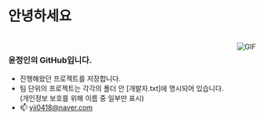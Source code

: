  # 안녕하세요

<br>
<img align="right" alt="GIF" src="https://storage.googleapis.com/jjalbot-jjals/2016/10/Skgv8TIC/20160901_57c790147b051.gif" />

### 윤정인의 GitHub입니다.
- 진행해왔던 프로젝트를 저장합니다.
- 팀 단위의 프로젝트는 각각의 폴더 안 [개발자.txt]에 명시되어 있습니다. <br>(개인정보 보호를 위해 이름 중 일부만 표시)
- 📫 yji0418@naver.com
